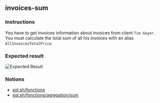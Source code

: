 ## invoices-sum

### Instructions

You have to get invoices information about invoices from client `Tim Goyer`. You must calculate the total sum of all his invoices with an alias `AllInvoicesTotalPrice`.

### Expected result

![Expected Result](https://thomaslenaour.github.io/ytrack/subjects/invoices-sum/expected.png)

### Notions

- [sql.sh/fonctions](https://sql.sh/fonctions)
- [sql.sh/fonctions/agregation/sum](https://sql.sh/fonctions/agregation/sum)
